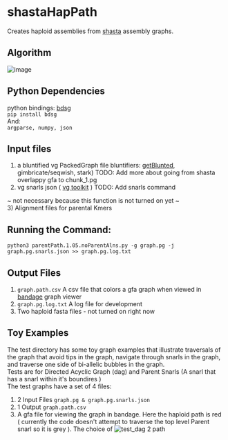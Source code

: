 # shastaHapPath
Creates haploid assemblies from [shasta](https://github.com/chanzuckerberg/shasta) assembly graphs.

## Algorithm
![image](https://user-images.githubusercontent.com/28329271/122816002-0882a980-d28b-11eb-9b01-d5823c6a45f2.png)

## Python Dependencies
  python bindings: [bdsg](https://github.com/vgteam/libbdsg#from-pip-python-bindings-only)  
  ``` pip install bdsg ```  
  And:  
  ```argparse, numpy, json```  

## Input files
1) a bluntified vg PackedGraph file 
  bluntifiers: [getBlunted](https://github.com/vgteam/GetBlunted), gimbricate/seqwish, stark)
  TODO: Add more about going from shasta overlappy gfa to chunk_1.pg
2) vg snarls json ( [vg toolkit](https://github.com/vgteam/vg#command-line-interface) )
  TODO: Add snarls command  
  
~ not necessary because this function is not turned on yet ~  
3) Alignment files for parental Kmers  

## Running the Command:
```python3 parentPath.1.05.noParentAlns.py -g graph.pg -j graph.pg.snarls.json >> graph.pg.log.txt```  

## Output Files
1)  ``` graph.path.csv ``` A csv file that colors a gfa graph when viewed in [bandage](https://rrwick.github.io/Bandage/) graph viewer
2)  ``` graph.pg.log.txt ``` A log file for development  
3)  Two haploid fasta files - not turned on right now

## Toy Examples
The test directory has some toy graph examples that illustrate traversals of the graph that avoid tips in the graph, navigate through snarls in the graph, and traverse one side of bi-allelic bubbles in the graph.    
Tests are for Directed Acyclic Graph (dag) and Parent Snarls (A snarl that has a snarl within it's boundires )  
The test graphs have a set of 4 files:  
1) 2 Input Files ```graph.pg & graph.pg.snarls.json ```    
2) 1 Output ``` graph.path.csv ```    
3) A gfa file for viewing the graph in bandage. Here the haploid path is red ( currently the code doesn't attempt to traverse the top level Parent snarl so it is grey ). The choice of 
![test_dag 2 path](https://user-images.githubusercontent.com/28329271/122820486-84cbbb80-d290-11eb-8747-44c2c6348148.png)


